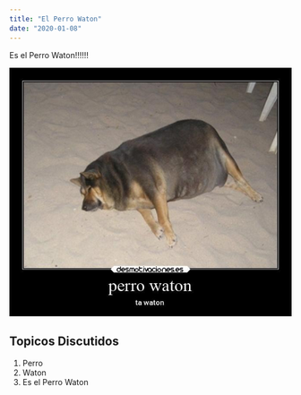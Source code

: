 ```yaml
---
title: "El Perro Waton"
date: "2020-01-08"
---
```


Es el Perro Waton!!!!!!

![Perro Waton](./perrowaton.jpeg)

## Topicos Discutidos

1. Perro
2. Waton
3. Es el Perro Waton